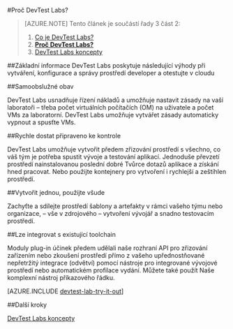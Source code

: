 <properties
    pageTitle="Proč DevTest Labs? | Microsoft Azure"
    description="Zjistěte, jak DevTest Labs můžete usnadňují vytváření, Správa a sledování Azure virtuálních počítačích"
    services="devtest-lab,virtual-machines"
    documentationCenter="na"
    authors="tomarcher"
    manager="douge"
    editor=""/>

<tags
    ms.service="devtest-lab"
    ms.workload="na"
    ms.tgt_pltfrm="na"
    ms.devlang="na"
    ms.topic="article"
    ms.date="08/22/2016"
    ms.author="tarcher"/>

#<a name="why-devtest-labs"></a>Proč DevTest Labs?

> [AZURE.NOTE]
> Tento článek je součástí řady 3 část 2:
> 
> 1. [Co je DevTest Labs?](devtest-lab-overview.md)
> 1. **[Proč DevTest Labs?](devtest-lab-why.md)**
> 1. [DevTest Labs koncepty](devtest-lab-concepts.md)

##<a name="overview"></a>Základní informace
DevTest Labs poskytuje následující výhody při vytváření, konfigurace a správy prostředí developer a otestujte v cloudu

##<a name="worry-free-self-service"></a>Samoobslužné obav

DevTest Labs usnadňuje řízení nákladů a umožňuje nastavit zásady na vaší laboratoři – třeba počet virtuálních počítačích (OM) na uživatele a počet VMs za laboratorní. DevTest Labs umožňuje vytvářet zásady automaticky vypnout a spusťte VMs.

##<a name="quickly-get-to-ready-to-test"></a>Rychle dostat připraveno ke kontrole

DevTest Labs umožňuje vytvořit předem zřizování prostředí s všechno, co váš tým je potřeba spustit vývoje a testování aplikací. Jednoduše převzetí prostředí nainstalovanou poslední dobré Tvůrce dotazů aplikace a získání hned pracovat. Nebo použijte kontejnery pro vytvoření i rychlejší a zeštíhlen prostředí.

##<a name="create-once-use-everywhere"></a>Vytvořit jednou, použijte všude

Zachyťte a sdílejte prostředí šablony a artefakty v rámci vašeho týmu nebo organizace, – vše v zdrojového – vytvoření vývojář a snadno testovacím prostředí.

##<a name="integrates-with-your-existing-toolchain"></a>Lze integrovat s existující toolchain

Moduly plug-in účinek předem udělali naše rozhraní API pro zřizování zařízením nebo zkoušení prostředí přímo z vašeho upřednostňované nepřetržitý integrace (odvětví) pomocí nástroje pro integrované vývojové prostředí nebo automatickém profilace vydání. Můžete také použít Naše komplexní nástroj příkazového řádku.

[AZURE.INCLUDE [devtest-lab-try-it-out](../../includes/devtest-lab-try-it-out.md)]

##<a name="next-steps"></a>Další kroky

[DevTest Labs koncepty](devtest-lab-concepts.md)